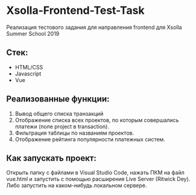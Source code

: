 # Xsolla-Frontend-Test-Task
Реализация тестового задания для направления frontend для Xsolla Summer School 2019 

## Стек: 
- HTML/CSS
- Javascript
- Vue

## Реализованные функции:
1. Вывод общего списка транзакций
2. Отображение списка всех проектов, по которым совершались платежи (поле project в transaction).
3. Фильтрация таблицы по названиям проектов.
4. Отображение рейтинга популярности платежных систем.

## Как запускать проект:
Открыть папку с файлами в Visual Studio Code, нажать ПКМ на файл vue.html и запустить с помощью расширения Live Server (Ritwick Dey).
Либо запустить на каком-нибудь локальном сервере.
